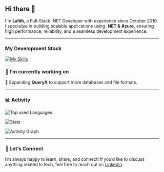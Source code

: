 ## Hi there 👋

I'm **Lalith**, a Full-Stack .NET Developer with experience since October 2019. I specialize in building scalable applications using **.NET & Azure**, ensuring high performance, reliability, and a seamless development experience.

---

### My Development Stack 

[![My Skills](https://skillicons.dev/icons?i=cs,dotnet,azure,git,mysql,mongodb&perline=3)](#)


### 🔭 I’m currently working on 

🔹 Expanding **QueryX** to support more databases and file formats.

---

### 📊 Activity

![Top used Languages](https://github-readme-stats.vercel.app/api/top-langs/?username=slalithprasad&layout=compact&theme=tokyonight)

![Stats](https://github-readme-stats.vercel.app/api?username=slalithprasad&show_icons=true&theme=tokyonight)

![Activity Graph](https://github-readme-activity-graph.vercel.app/graph?username=slalithprasad&bg_color=0d1117&color=00b4d8&line=0077b6&point=90e0ef&area=true&hide_border=true)

---

### 🤝 Let’s Connect  

I’m always happy to learn, share, and connect! If you’d like to discuss anything related to tech, feel free to reach out on [LinkedIn](https://www.linkedin.com/in/s-lalith-prasad-4ab13b248/).
